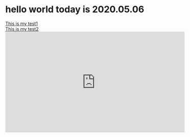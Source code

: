 <!DOCTYPE html>
<html lang="en">
<head>
	<meta charset="UTF-8">
	<title></title>

</head>
<body>
	<h1>hello world today is 2020.05.06</h1>
	<a href="https://www.wibibi.com/info.php?tid=124">This is my test1</a>
	<br>
	<a href="https://www.wibibi.com/info.php?tid=124">This is my test2</a>
	<iframe width="560" height="315" src="https://www.youtube.com/embed/vdmZzHLBh7s" frameborder="0" allow="accelerometer; autoplay; encrypted-media; gyroscope; picture-in-picture" allowfullscreen></iframe>
</body>
</html>
